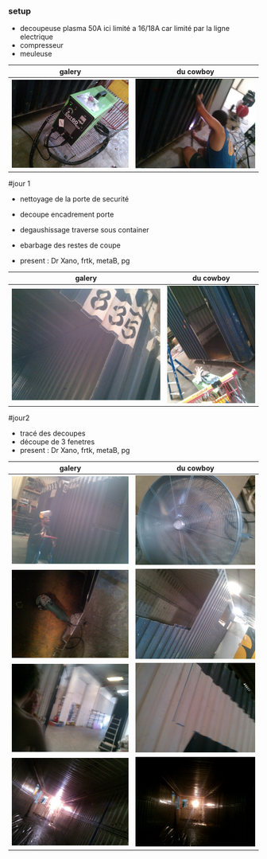 ### setup

* decoupeuse plasma 50A 
ici limité a 16/18A car limité par la ligne electrique
* compresseur
* meuleuse 

| galery | du cowboy |
|---|---|
|![alt](./img/resised-IMG_20150716_153541.jpg)|![alt](./img/resised-IMG_20150716_160553.jpg)


#jour 1

* nettoyage de la porte de securité
* decoupe encadrement porte
* degaushissage traverse sous container
* ebarbage des restes de coupe

* present : Dr Xano, frtk, metaB, pg

| galery | du cowboy |
|---|---|
|![alt](./img/resised-IMG_20150720_115037.jpg)|![alt](./img/resised-IMG_20150720_115014.jpg)



#jour2

* tracé des decoupes
* découpe de 3 fenetres 
* present : Dr Xano, frtk, metaB, pg


| galery | du cowboy |
|---|---|
|![alt text](img/jour2/resised-IMG_20150721_115533.jpg)|![alt text](img/jour2/resised-IMG_20150721_115551.jpg)
|![alt text](img/jour2/resised-IMG_20150721_115556.jpg)|![alt text](img/jour2/resised-IMG_20150721_115610.jpg)
|![alt text](img/jour2/resised-IMG_20150721_115935.jpg)|![alt text](img/jour2/resised-IMG_20150721_120010.jpg)
|![alt text](img/jour2/resised-IMG_20150721_120024.jpg)|![alt text](img/jour2/resised-IMG_20150721_120042.jpg)
